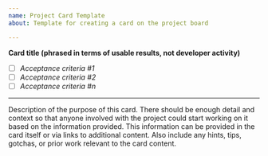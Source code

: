 ```yaml
---
name: Project Card Template
about: Template for creating a card on the project board

---
```


**Card title (phrased in terms of usable results, not developer activity)**

- [ ] _Acceptance criteria #1_
- [ ] _Acceptance criteria #2_
- [ ] _Acceptance criteria #n_

- - -

Description of the purpose of this card.  There should be enough detail and context so that anyone involved with the project could start working on it based on the information provided.  This information can be provided in the card itself or via links to additional content.  Also include any hints, tips, gotchas, or prior work relevant to the card content.
